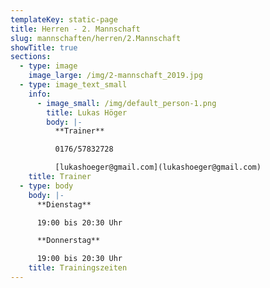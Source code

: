 ```yaml
---
templateKey: static-page
title: Herren - 2. Mannschaft
slug: mannschaften/herren/2.Mannschaft
showTitle: true
sections:
  - type: image
    image_large: /img/2-mannschaft_2019.jpg
  - type: image_text_small
    info:
      - image_small: /img/default_person-1.png
        title: Lukas Höger
        body: |-
          **Trainer**

          0176/57832728

          [lukashoeger@gmail.com](lukashoeger@gmail.com)
    title: Trainer
  - type: body
    body: |-
      **Dienstag**

      19:00 bis 20:30 Uhr

      **Donnerstag**

      19:00 bis 20:30 Uhr
    title: Trainingszeiten
---
```

